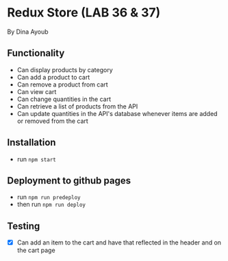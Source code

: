 # Redux Store (LAB 36 & 37)

By Dina Ayoub

## Functionality

* Can display products by category
* Can add a product to cart
* Can remove a product from cart
* Can view cart
* Can change quantities in the cart
* Can retrieve a list of products from the API
* Can update quantities in the API's database whenever items are added or removed from the cart

## Installation

* run `npm start`

## Deployment to github pages

* run `npm run predeploy`
* then run `npm run deploy`

## Testing

* [x] Can add an item to the cart and have that reflected in the header and on the cart page